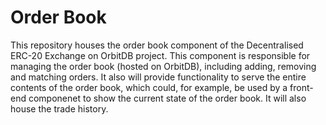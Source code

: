 # Order Book

This repository houses the order book component of the Decentralised ERC-20 Exchange on OrbitDB project. This component is responsible for managing the order book (hosted on OrbitDB), including adding, removing and matching orders. It also will provide functionality to serve the entire contents of the order book, which could, for example, be used by a front-end componenet to show the current state of the order book. It will also house the trade history.